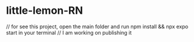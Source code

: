 # little-lemon-RN
// for see this project, open the main folder and run npm install && npx expo start in your terminal
// I am working on publishing it
